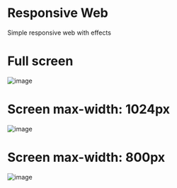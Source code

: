 # Responsive Web
Simple responsive web with effects

# Full screen
![image](https://user-images.githubusercontent.com/117954097/227393332-9ea1e550-5187-4dea-9c35-bc92e2b2e167.png)

# Screen max-width: 1024px
![image](https://user-images.githubusercontent.com/117954097/227393576-f7b3f378-815e-4891-a7fc-b376eb0494f5.png)

# Screen max-width: 800px
![image](https://user-images.githubusercontent.com/117954097/227393679-86113415-9087-4533-8941-7e4ff9c7f1ec.png)
